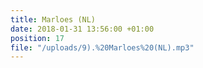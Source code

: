 ```yaml
---
title: Marloes (NL)
date: 2018-01-31 13:56:00 +01:00
position: 17
file: "/uploads/9).%20Marloes%20(NL).mp3"
---
```


